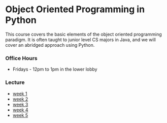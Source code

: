 # Object Oriented Programming in Python

This course covers the basic elements of the object oriented programming paradigm. It is often taught to junior level CS majors in Java, and we will cover an abridged approach using Python.

### Office Hours
* Fridays - 12pm to 1pm in the lower lobby

### Lecture
* [week 1](week1)
* [week 2](week2)
* [week 3](week3)
* [week 4](week4)
* [week 5](week5)
